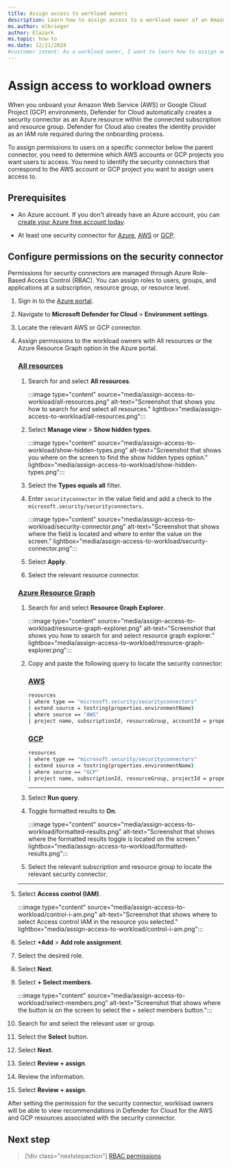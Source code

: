 ```yaml
---
title: Assign access to workload owners
description: Learn how to assign access to a workload owner of an Amazon Web Service or Google Cloud Platform connector.
ms.author: elkrieger
author: Elazark
ms.topic: how-to
ms.date: 12/11/2024
#customer intent: As a workload owner, I want to learn how to assign access to my AWS or GCP connector so that I can view the suggested recommendations provided by Defender for Cloud.
---
```


# Assign access to workload owners

When you onboard your Amazon Web Service (AWS) or Google Cloud Project (GCP) environments, Defender for Cloud automatically creates a security connector as an Azure resource within the connected subscription and resource group. Defender for Cloud also creates the identity provider as an IAM role required during the onboarding process.

To assign permissions to users on a specific connector below the parent connector, you need to determine which AWS accounts or GCP projects you want users to access. You need to identify the security connectors that correspond to the AWS account or GCP project you want to assign users access to.

## Prerequisites

- An Azure account. If you don't already have an Azure account, you can [create your Azure free account today](https://azure.microsoft.com/free/).

- At least one security connector for [Azure](connect-azure-subscription.md), [AWS](quickstart-onboard-aws.md) or [GCP](quickstart-onboard-gcp.md).

## Configure permissions on the security connector

Permissions for security connectors are managed through Azure Role-Based Access Control (RBAC). You can assign roles to users, groups, and applications at a subscription, resource group, or resource level.

1. Sign in to the [Azure portal](https://portal.azure.com/).

1. Navigate to **Microsoft Defender for Cloud** > **Environment settings**.

1. Locate the relevant AWS or GCP connector.

1. Assign permissions to the workload owners with All resources or the Azure Resource Graph option in the Azure portal.

    ### [All resources](#tab/all-resources)

    1. Search for and select **All resources**.

        :::image type="content" source="media/assign-access-to-workload/all-resources.png" alt-text="Screenshot that shows you how to search for and select all resources." lightbox="media/assign-access-to-workload/all-resources.png":::

    1. Select **Manage view** > **Show hidden types**.

        :::image type="content" source="media/assign-access-to-workload/show-hidden-types.png" alt-text="Screenshot that shows you where on the screen to find the show hidden types option." lightbox="media/assign-access-to-workload/show-hidden-types.png":::

    1. Select the **Types equals all** filter.

    1. Enter `securityconnector` in the value field and add a check to the `microsoft.security/securityconnectors`.

        :::image type="content" source="media/assign-access-to-workload/security-connector.png" alt-text="Screenshot that shows where the field is located and where to enter the value on the screen." lightbox="media/assign-access-to-workload/security-connector.png":::

    1. Select **Apply**.

    1. Select the relevant resource connector.

    ### [Azure Resource Graph](#tab/azure-resource-graph)

    1. Search for and select **Resource Graph Explorer**.

        :::image type="content" source="media/assign-access-to-workload/resource-graph-explorer.png" alt-text="Screenshot that shows you how to search for and select resource graph explorer." lightbox="media/assign-access-to-workload/resource-graph-explorer.png":::

    1. Copy and paste the following query to locate the security connector:

        ### [AWS](#tab/aws)

        ```bash
        resources 
        | where type == "microsoft.security/securityconnectors" 
        | extend source = tostring(properties.environmentName)  
        | where source == "AWS" 
        | project name, subscriptionId, resourceGroup, accountId = properties.hierarchyIdentifier, cloud = properties.environmentName  
        ```

        ### [GCP](#tab/gcp)

        ```bash
        resources 
        | where type == "microsoft.security/securityconnectors" 
        | extend source = tostring(properties.environmentName)  
        | where source == "GCP" 
        | project name, subscriptionId, resourceGroup, projectId = properties.hierarchyIdentifier, cloud = properties.environmentName  
        ```

        ---

    1. Select **Run query**.

    1. Toggle formatted results to **On**.

        :::image type="content" source="media/assign-access-to-workload/formatted-results.png" alt-text="Screenshot that shows where the formatted results toggle is located on the screen." lightbox="media/assign-access-to-workload/formatted-results.png":::

    1. Select the relevant subscription and resource group to locate the relevant security connector.

    ---

1. Select **Access control (IAM)**.

    :::image type="content" source="media/assign-access-to-workload/control-i-am.png" alt-text="Screenshot that shows where to select Access control IAM in the resource you selected." lightbox="media/assign-access-to-workload/control-i-am.png":::

1. Select **+Add** > **Add role assignment**.

1. Select the desired role.

1. Select **Next**.

1. Select **+ Select members**.

    :::image type="content" source="media/assign-access-to-workload/select-members.png" alt-text="Screenshot that shows where the button is on the screen to select the + select members button.":::

1. Search for and select the relevant user or group.

1. Select the **Select** button.

1. Select **Next**.

1. Select **Review + assign**.

1. Review the information.

1. Select **Review + assign**.

After setting the permission for the security connector, workload owners will be able to view recommendations in Defender for Cloud for the AWS and GCP resources associated with the security connector.

## Next step

> [!div class="nextstepaction"]
> [RBAC permissions](permissions.md)
